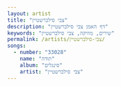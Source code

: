 ```yaml
---
layout: artist
title: "צבי סילברשטיין"
description: "דף האמן צבי סילברשטיין"
keywords: "שירים, מוזיקה, צבי סילברשטיין"
permalink: /artists/צבי-סילברשטיין/
songs:
  - number: "33028"
    name: "תודה"
    album: "סינגלים"
    artist: "צבי סילברשטיין"
---
```

